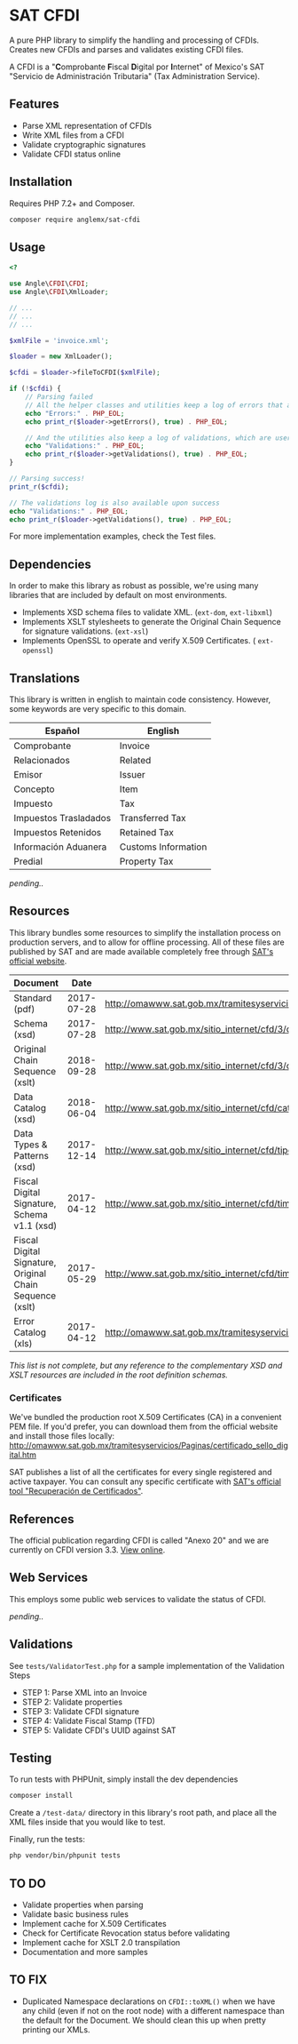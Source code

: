 # SAT CFDI
A pure PHP library to simplify the handling and processing of CFDIs. Creates new CFDIs and parses and validates existing CFDI files.

A CFDI is a "**C**omprobante **F**iscal **D**igital por **I**nternet" of Mexico's SAT "Servicio de Administración Tributaria" (Tax Administration Service).

## Features
- Parse XML representation of CFDIs
- Write XML files from a CFDI
- Validate cryptographic signatures
- Validate CFDI status online


## Installation

Requires PHP 7.2+ and Composer.

```bash
composer require anglemx/sat-cfdi
```

## Usage
```php
<?

use Angle\CFDI\CFDI;
use Angle\CFDI\XmlLoader;

// ...
// ...
// ...

$xmlFile = 'invoice.xml';

$loader = new XmlLoader();

$cfdi = $loader->fileToCFDI($xmlFile);

if (!$cfdi) {
    // Parsing failed
    // All the helper classes and utilities keep a log of errors that are meant for internal debugging
    echo "Errors:" . PHP_EOL;
    echo print_r($loader->getErrors(), true) . PHP_EOL;

    // And the utilities also keep a log of validations, which are user-friendly and meant for public display
    echo "Validations:" . PHP_EOL;
    echo print_r($loader->getValidations(), true) . PHP_EOL;
}

// Parsing success!
print_r($cfdi);

// The validations log is also available upon success
echo "Validations:" . PHP_EOL;
echo print_r($loader->getValidations(), true) . PHP_EOL;
```

For more implementation examples, check the Test files.


## Dependencies
In order to make this library as robust as possible, we're using many libraries that are included by default on most environments.
- Implements XSD schema files to validate XML. (`ext-dom`, `ext-libxml`)
- Implements XSLT stylesheets to generate the Original Chain Sequence for signature validations. (`ext-xsl`)
- Implements OpenSSL to operate and verify X.509 Certificates. ( `ext-openssl`)


## Translations
This library is written in english to maintain code consistency.  However, some keywords are very specific to this domain.

| Español | English |
| ------------- | ------------- |
| Comprobante | Invoice |
| Relacionados | Related |
| Emisor | Issuer |
| Concepto | Item |
| Impuesto | Tax |
| Impuestos Trasladados | Transferred Tax |
| Impuestos Retenidos | Retained Tax |
| Información Aduanera | Customs Information |
| Predial | Property Tax |
_pending.._


## Resources
This library bundles some resources to simplify the installation process on production servers, and to allow for offline processing. All of these files are published by SAT and are made available completely free through [SAT's official website](http://www.sat.gob.mx).

| Document | Date | URL |
|----------|------|-----|
| Standard (pdf) | 2017-07-28 | http://omawww.sat.gob.mx/tramitesyservicios/Paginas/documentos/cfdv33.pdf |
| Schema (xsd) | 2017-07-28 | http://www.sat.gob.mx/sitio_internet/cfd/3/cfdv33.xsd |
| Original Chain Sequence (xslt) | 2018-09-28 | http://www.sat.gob.mx/sitio_internet/cfd/3/cadenaoriginal_3_3/cadenaoriginal_3_3.xslt |
| Data Catalog (xsd) | 2018-06-04 | http://www.sat.gob.mx/sitio_internet/cfd/catalogos/catCFDI.xsd |
| Data Types & Patterns (xsd) | 2017-12-14 | http://www.sat.gob.mx/sitio_internet/cfd/tipoDatos/tdCFDI/tdCFDI.xsd |
| Fiscal Digital Signature, Schema v1.1 (xsd) | 2017-04-12 | http://www.sat.gob.mx/sitio_internet/cfd/timbrefiscaldigital/TimbreFiscalDigitalv11.xsd
| Fiscal Digital Signature, Original Chain Sequence (xslt) | 2017-05-29 | http://www.sat.gob.mx/sitio_internet/cfd/timbrefiscaldigital/cadenaoriginal_TFD_1_1.xslt |
| Error Catalog (xls) | 2017-04-12 | http://omawww.sat.gob.mx/tramitesyservicios/Paginas/documentos/MatrizDeErrores_CFDI_v33.xls |
_This list is not complete, but any reference to the complementary XSD and XSLT resources are included in the root definition schemas._


### Certificates

We've bundled the production root X.509 Certificates (CA) in a convenient PEM file. If you'd prefer, you can download them from the official website and install those files locally: http://omawww.sat.gob.mx/tramitesyservicios/Paginas/certificado_sello_digital.htm

SAT publishes a list of all the certificates for every single registered and active taxpayer. You can consult any specific certificate with [SAT's official tool "Recuperación de Certificados"](https://portalsat.plataforma.sat.gob.mx/RecuperacionDeCertificados/faces/recuperaRFC.xhtml).


## References
The official publication regarding CFDI is called "Anexo 20" and we are currently on CFDI version 3.3. [View online](http://omawww.sat.gob.mx/tramitesyservicios/Paginas/anexo_20_version3-3.htm).



## Web Services
This employs some public web services to validate the status of CFDI.

_pending.._


## Validations

See `tests/ValidatorTest.php` for a sample implementation of the Validation Steps

- STEP 1: Parse XML into an Invoice
- STEP 2: Validate properties
- STEP 3: Validate CFDI signature
- STEP 4: Validate Fiscal Stamp (TFD)
- STEP 5: Validate CFDI's UUID against SAT

## Testing
To run tests with PHPUnit, simply install the dev dependencies
```bash
composer install
```

Create a `/test-data/` directory in this library's root path, and place all the XML files inside that you would like to test.

Finally, run the tests:
```bash
php vendor/bin/phpunit tests
```

## TO DO
- Validate properties when parsing
- Validate basic business rules
- Implement cache for X.509 Certificates
- Check for Certificate Revocation status before validating
- Implement cache for XSLT 2.0 transpilation
- Documentation and more samples


## TO FIX
- Duplicated Namespace declarations on `CFDI::toXML()` when we have any child (even if not on the root node) with a different namespace than the default for the Document. We should clean this up when pretty printing our XMLs.